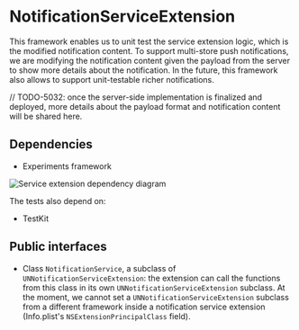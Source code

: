 # NotificationServiceExtension

This framework enables us to unit test the service extension logic, which is the modified notification content. To support multi-store push notifications, we are modifying the notification content given the payload from the server to show more details about the notification. In the future, this framework also allows to support unit-testable richer notifications.

// TODO-5032: once the server-side implementation is finalized and deployed, more details about the payload format and notification content will be shared here.

## Dependencies

- Experiments framework

![Service extension dependency diagram](images/notification-service-extension-frameworks.png)

The tests also depend on:

- TestKit

## Public interfaces

- Class `NotificationService`, a subclass of `UNNotificationServiceExtension`: the extension can call the functions from this class in its own `UNNotificationServiceExtension` subclass. At the moment, we cannot set a `UNNotificationServiceExtension` subclass from a different framework inside a notification service extension (Info.plist's `NSExtensionPrincipalClass` field).
